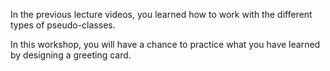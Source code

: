 In the previous lecture videos, you learned how to work with the different types of pseudo-classes.

In this workshop, you will have a chance to practice what you have learned by designing a greeting card.